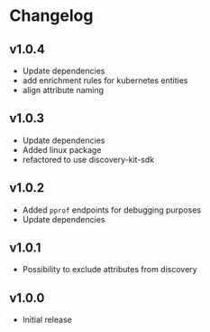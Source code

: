 # Changelog

## v1.0.4

- Update dependencies
- add enrichment rules for kubernetes entities
- align attribute naming

## v1.0.3

- Update dependencies
- Added linux package
- refactored to use discovery-kit-sdk

## v1.0.2

- Added `pprof` endpoints for debugging purposes
- Update dependencies

## v1.0.1

- Possibility to exclude attributes from discovery

## v1.0.0

 - Initial release
